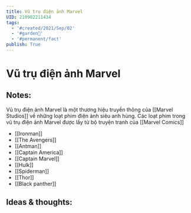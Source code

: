 ```yaml
---
title: Vũ trụ điện ảnh Marvel
UID: 210902211434
tags:
  - '#created/2021/Sep/02'
  - '#garden🏡'
  - '#permanent/fact'
publish: True
---
```

# Vũ trụ điện ảnh Marvel

## Notes:
Vũ trụ điện ảnh Marvel là một thương hiệu truyền thông của [[Marvel Studios]] về những loạt phim điện ảnh siêu anh hùng.
Các loạt phim trong vũ trụ điện ảnh Marvel được lấy từ bộ truyện tranh của [[Marvel Comics]]
- [[Ironman]]
- [[The Avengers]]
- [[Antman]]
- [[Captain America]]
- [[Captain Marvel]]
- [[Hulk]]
- [[Spiderman]]
- [[Thor]]
- [[Black panther]]

## Ideas & thoughts:

